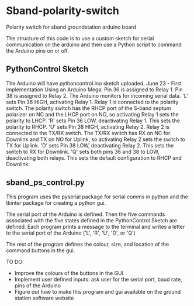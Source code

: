 # Sband-polarity-switch
Polarity switch for sband groundstation arduino board

The structure of this code is to use a custom sketch for serial communication on the arduino and then use a Python script to command the Arduino pins on or off.

## PythonControl Sketch
The Arduino will have pythoncontrol.ino sketch uploaded.
June 23 - First implementation
Using an Arduino Mega. Pin 36 is assigned to Relay 1. Pin 38 is assigned to Relay 2. The Arduino monitors for incoming serial data.
'L' sets Pin 36 HIGH, activating Relay 1. Relay 1 is connected to the polarity switch. The polarity switch has the RHCP port of the S-band septum polarizer on NC and the LHCP port on NO, so activating Relay 1 sets the polarity to LHCP.
'R' sets Pin 36 LOW, deactivating Relay 1. This sets the polarity to RHCP.
'U' sets Pin 38 HIGH, activating Relay 2. Relay 2 is connected to the TX/RX switch. The TX/RX switch has RX on NC for Downlink and TX on NO for Uplink, so activating Relay 2 sets the switch to TX for Uplink.
'D' sets Pin 38 LOW, deactivating Relay 2. This sets the switch to RX for Downlink.
'Q' sets both pins 36 and 38 to LOW, deactivating both relays. This sets the default configuration to RHCP and Downlink.

## sband_ps_control.py
This program uses the pyserial package for serial comms in python and the tkinter package for creating a python gui.

The serial port of the Arduino is defined. Then the five commands associated with the five states defined in the PythonControl Sketch are defined. Each program prints a message to the terminal and writes a letter to the serial port of the Arduino ('L', 'R', 'U', 'D', or 'Q')

The rest of the program defines the colour, size, and location of the command buttons in the gui.

TO DO:
- Improve the colours of the buttons in the GUI
- Implement user defined inputs: ask user for the serial port, baud rate, pins of the Arduino
- Figure out how to make this program and gui available on the ground station software website

